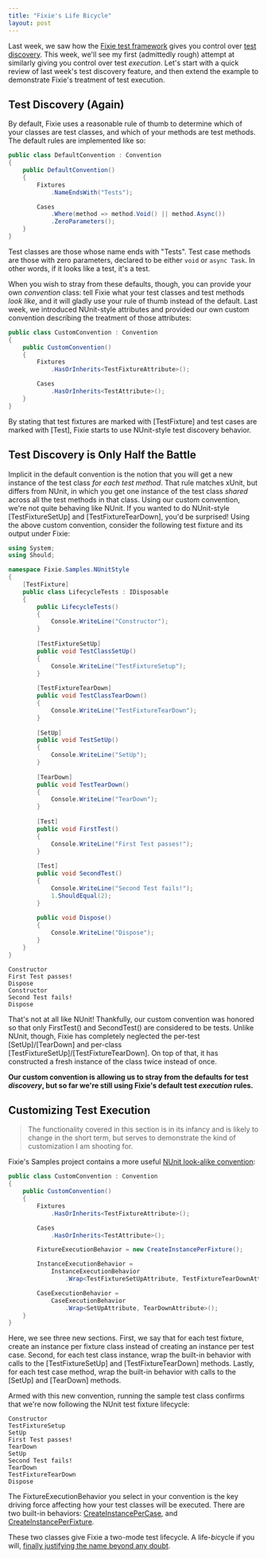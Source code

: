 ```yaml
---
title: "Fixie's Life Bicycle"
layout: post
---
```



Last week, we saw how the <a href="https://github.com/fixie/fixie">Fixie test framework</a> gives you control over <a href="http://patrick.lioi.net/2013/05/22/test-discovery/">test discovery</a>. This week, we'll see my first (admittedly rough) attempt at similarly giving you control over test *execution*. Let's start with a quick review of last week's test discovery feature, and then extend the example to demonstrate Fixie's treatment of test execution.

## Test Discovery (Again)

By default, Fixie uses a reasonable rule of thumb to determine which of your classes are test classes, and which of your methods are test methods. The default rules are implemented like so:

```cs
public class DefaultConvention : Convention
{
    public DefaultConvention()
    {
        Fixtures
            .NameEndsWith("Tests");

        Cases
            .Where(method => method.Void() || method.Async())
            .ZeroParameters();
    }
}
```

Test classes are those whose name ends with "Tests".  Test case methods are those with zero parameters, declared to be either `void` or `async Task`.  In other words, if it looks like a test, it's a test.

When you wish to stray from these defaults, though, you can provide your own *convention* class: tell Fixie what your test classes and test methods *look like*, and it will gladly use your rule of thumb instead of the default. Last week, we introduced NUnit-style attributes and provided our own custom convention describing the treatment of those attributes:

```cs
public class CustomConvention : Convention
{
    public CustomConvention()
    {
        Fixtures
            .HasOrInherits<TestFixtureAttribute>();

        Cases
            .HasOrInherits<TestAttribute>();
    }
}
```

By stating that test fixtures are marked with [TestFixture] and test cases are marked with [Test], Fixie starts to use NUnit-style test discovery behavior.

## Test Discovery is Only Half the Battle

Implicit in the default convention is the notion that you will get a new instance of the test class *for each test method*. That rule matches xUnit, but differs from NUnit, in which you get one instance of the test class *shared* across all the test methods in that class. Using our custom convention, we're not quite behaving like NUnit.  If you wanted to do NUnit-style [TestFixtureSetUp] and [TestFixtureTearDown], you'd be surprised! Using the above custom convention, consider the following test fixture and its output under Fixie:

```cs
using System;
using Should;

namespace Fixie.Samples.NUnitStyle
{
    [TestFixture]
    public class LifecycleTests : IDisposable
    {
        public LifecycleTests()
        {
            Console.WriteLine("Constructor");
        }
 
        [TestFixtureSetUp]
        public void TestClassSetUp()
        {
            Console.WriteLine("TestFixtureSetup");
        }
 
        [TestFixtureTearDown]
        public void TestClassTearDown()
        {
            Console.WriteLine("TestFixtureTearDown");
        }
 
        [SetUp]
        public void TestSetUp()
        {
            Console.WriteLine("SetUp");
        }
 
        [TearDown]
        public void TestTearDown()
        {
            Console.WriteLine("TearDown");
        }
 
        [Test]
        public void FirstTest()
        {
            Console.WriteLine("First Test passes!");
        }
 
        [Test]
        public void SecondTest()
        {
            Console.WriteLine("Second Test fails!");
            1.ShouldEqual(2);
        }
 
        public void Dispose()
        {
            Console.WriteLine("Dispose");
        }
    }
}
```

```
Constructor
First Test passes!
Dispose
Constructor
Second Test fails!
Dispose
```

That's not at all like NUnit! Thankfully, our custom convention was honored so that only FirstTest() and SecondTest() are considered to be tests. Unlike NUnit, though, Fixie has completely neglected the per-test [SetUp]/[TearDown] and per-class [TestFixtureSetUp]/[TestFixtureTearDown].  On top of that, it has constructed a fresh instance of the class twice instead of once.

**Our custom convention is allowing us to stray from the defaults for test *discovery*, but so far we're still using Fixie's default test *execution* rules.**

## Customizing Test Execution

> The functionality covered in this section is in its infancy and is likely to change in the short term, but serves to demonstrate the kind of customization I am shooting for.

Fixie's Samples project contains a more useful <a href="https://github.com/fixie/fixie/blob/cd85b7ddae14dbe7deb82d2070a314fd8d710819/src/Fixie.Samples/NUnitStyle/CustomConvention.cs">NUnit look-alike convention</a>:

```cs
public class CustomConvention : Convention
{
    public CustomConvention()
    {
        Fixtures
            .HasOrInherits<TestFixtureAttribute>();

        Cases
            .HasOrInherits<TestAttribute>();

        FixtureExecutionBehavior = new CreateInstancePerFixture();

        InstanceExecutionBehavior =
            InstanceExecutionBehavior
                .Wrap<TestFixtureSetUpAttribute, TestFixtureTearDownAttribute>();

        CaseExecutionBehavior =
            CaseExecutionBehavior
                .Wrap<SetUpAttribute, TearDownAttribute>();
    }
}
```

Here, we see three new sections. First, we say that for each test fixture, create an instance per fixture class instead of creating an instance per test case. Second, for each test class instance, wrap the built-in behavior with calls to the [TestFixtureSetUp] and [TestFixtureTearDown] methods. Lastly, for each test case method, wrap the built-in behavior with calls to the [SetUp] and [TearDown] methods.

Armed with this new convention, running the sample test class confirms that we're now following the NUnit test fixture lifecycle:

```
Constructor
TestFixtureSetup
SetUp
First Test passes!
TearDown
SetUp
Second Test fails!
TearDown
TestFixtureTearDown
Dispose
```

The FixtureExecutionBehavior you select in your convention is the key driving force affecting how your test classes will be executed. There are two built-in behaviors: <a href="https://github.com/fixie/fixie/blob/cd85b7ddae14dbe7deb82d2070a314fd8d710819/src/Fixie/Behaviors/CreateInstancePerCase.cs">CreateInstancePerCase</a>, and <a href="https://github.com/fixie/fixie/blob/cd85b7ddae14dbe7deb82d2070a314fd8d710819/src/Fixie/Behaviors/CreateInstancePerFixture.cs">CreateInstancePerFixture</a>.

These two classes give Fixie a two-mode test lifecycle. A life-*bi*cycle if you will, <a href="http://en.wikipedia.org/wiki/Fixed-gear_bicycle">finally justifying the name beyond any doubt</a>.
